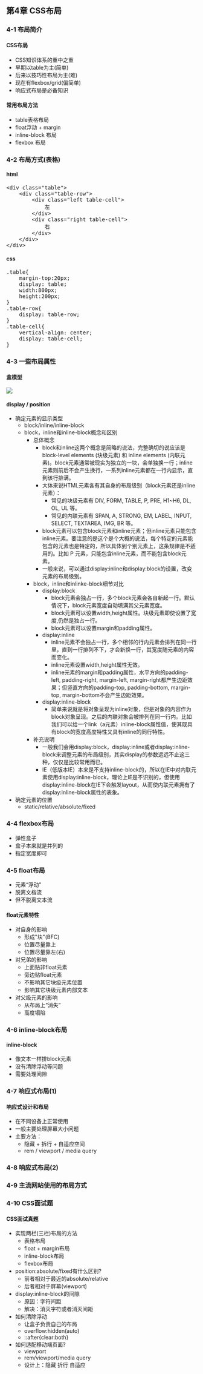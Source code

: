 ## 第4章 CSS布局 ##

### 4-1 布局简介 ###
#### CSS布局 ####
- CSS知识体系的重中之重
- 早期以table为主(简单)
- 后来以技巧性布局为主(难)
- 现在有flexbox/grid(偏简单)
- 响应式布局是必备知识
#### 常用布局方法 ####
- table表格布局
- float浮动 + margin
- inline-block 布局
- flexbox 布局

### 4-2 布局方式(表格) ###
#### html ####
<pre>
&lt;div class="table"&gt;
    &lt;div class="table-row"&gt;
        &lt;div class="left table-cell"&gt;
            左
        &lt;/div&gt;
        &lt;div class="right table-cell"&gt;
            右
        &lt;/div&gt;
    &lt;/div&gt;
&lt;/div&gt;
</pre>
#### css ####
<pre>
.table{
    margin-top:20px;
    display: table;
    width:800px;
    height:200px;
}
.table-row{
    display: table-row;
}
.table-cell{
    vertical-align: center;
    display: table-cell;
}
</pre>

### 4-3 一些布局属性 ###
#### 盒模型 ####
![](https://github.com/guanqing123/css_comprehensive_speak/blob/master/chapter-04-01.png)

#### display / position ####
- 确定元素的显示类型
	- block/inline/inline-block
	- block，inline和inline-block概念和区别
		- 总体概念
			- block和inline这两个概念是简略的说法，完整确切的说应该是 block-level elements (块级元素) 和 inline elements (内联元素)。block元素通常被现实为独立的一块，会单独换一行；inline元素则前后不会产生换行，一系列inline元素都在一行内显示，直到该行排满。
			- 大体来说HTML元素各有其自身的布局级别（block元素还是inline元素）：
				- 常见的块级元素有 DIV, FORM, TABLE, P, PRE, H1~H6, DL, OL, UL 等。
				- 常见的内联元素有 SPAN, A, STRONG, EM, LABEL, INPUT, SELECT, TEXTAREA, IMG, BR 等。
			- block元素可以包含block元素和inline元素；但inline元素只能包含inline元素。要注意的是这个是个大概的说法，每个特定的元素能包含的元素也是特定的，所以具体到个别元素上，这条规律是不适用的。比如 P 元素，只能包含inline元素，而不能包含block元素。 
			- 一般来说，可以通过display:inline和display:block的设置，改变元素的布局级别。
		- block，inline和inlinke-block细节对比
			- display:block
				- block元素会独占一行，多个block元素会各自新起一行。默认情况下，block元素宽度自动填满其父元素宽度。
				- block元素可以设置width,height属性。块级元素即使设置了宽度,仍然是独占一行。
				- block元素可以设置margin和padding属性。
			- display:inline
				- inline元素不会独占一行，多个相邻的行内元素会排列在同一行里，直到一行排列不下，才会新换一行，其宽度随元素的内容而变化。
				- inline元素设置width,height属性无效。
				- inline元素的margin和padding属性，水平方向的padding-left, padding-right, margin-left, margin-right都产生边距效果；但竖直方向的padding-top, padding-bottom, margin-top, margin-bottom不会产生边距效果。
			- display:inline-block
				- 简单来说就是将对象呈现为inline对象，但是对象的内容作为block对象呈现。之后的内联对象会被排列在同一行内。比如我们可以给一个link（a元素）inline-block属性值，使其既具有block的宽度高度特性又具有inline的同行特性。
		- 补充说明
			- 一般我们会用display:block，display:inline或者display:inline-block来调整元素的布局级别，其实display的参数远远不止这三种，仅仅是比较常用而已。
			- IE（低版本IE）本来是不支持inline-block的，所以在IE中对内联元素使用display:inline-block，理论上IE是不识别的，但使用display:inline-block在IE下会触发layout，从而使内联元素拥有了display:inline-block属性的表象。
- 确定元素的位置
	- static/relative/absolute/fixed

### 4-4 flexbox布局  ###
- 弹性盒子
- 盒子本来就是并列的
- 指定宽度即可

### 4-5 float布局 ###
- 元素“浮动”
- 脱离文档流
- 但不脱离文本流
#### float元素特性 ####
- 对自身的影响
	- 形成"块"(BFC)
	- 位置尽量靠上
	- 位置尽量靠左(右)
- 对兄弟的影响
	- 上面贴非float元素
	- 旁边贴float元素
	- 不影响其它块级元素位置
	- 影响其它块级元素内部文本
- 对父级元素的影响
	- 从布局上“消失”
	- 高度塌陷

### 4-6 inline-block布局 ###
#### inline-block ####
- 像文本一样排block元素
- 没有清除浮动等问题
- 需要处理间隙

### 4-7 响应式布局(1) ###
#### 响应式设计和布局 ####
- 在不同设备上正常使用
- 一般主要处理屏幕大小问题
- 主要方法：
	- 隐藏 + 拆行 + 自适应空间
	- rem / viewport / media query

### 4-8 响应式布局(2) ###

### 4-9 主流网站使用的布局方式 ###

### 4-10 CSS面试题 ###
#### CSS面试真题 ####
- 实现两栏(三栏)布局的方法
	- 表格布局
	- float + margin布局
	- inline-block布局
	- flexbox布局
- position:absolute/fixed有什么区别?
	- 前者相对于最近的absolute/relative
	- 后者相对于屏幕(viewport)
- display:inline-block的间隙
	- 原因：字符间距
	- 解决：消灭字符或者消灭间距
- 如何清除浮动
	- 让盒子负责自己的布局
	- overflow:hidden(auto)
	- ::after{clear:both}
- 如何适配移动端页面?
	- viewport
	- rem/viewport/media query
	- 设计上：隐藏 折行 自适应